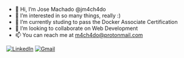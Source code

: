 - 👋 Hi, I’m Jose Machado @jm4ch4do
- 👀 I’m interested in so many things, really :)
- 🌱 I’m currently studing to pass the Docker Associate Certification
- 💞️ I’m looking to collaborate on Web Development
- 📫 You can reach me at m4ch4do@protonmail.com


[![LinkedIn](https://img.shields.io/badge/LinkedIn-0077B5?style=for-the-badge&logo=linkedin&logoColor=white)](https://www.linkedin.com/in/jose-machado-/)
[![Gmail](https://img.shields.io/badge/Gmail-D14836?style=for-the-badge&logo=gmail&logoColor=white)](mailto:m4ch4do@protonmail.com)
<!---
jm4ch4do/jm4ch4do is a ✨ special ✨ repository because its `README.md` (this file) appears on your GitHub profile.
You can click the Preview link to take a look at your changes.
--->
